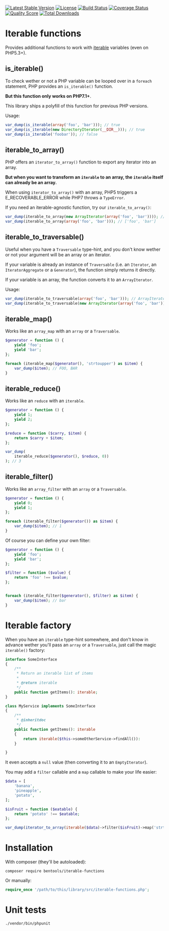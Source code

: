 [![Latest Stable Version](https://poser.pugx.org/bentools/iterable-functions/v/stable)](https://packagist.org/packages/bentools/iterable-functions)
[![License](https://poser.pugx.org/bentools/iterable-functions/license)](https://packagist.org/packages/bentools/iterable-functions)
[![Build Status](https://img.shields.io/travis/bpolaszek/php-iterable-functions/master.svg?style=flat-square)](https://travis-ci.org/bpolaszek/php-iterable-functions)
[![Coverage Status](https://coveralls.io/repos/github/bpolaszek/php-iterable-functions/badge.svg?branch=master)](https://coveralls.io/github/bpolaszek/php-iterable-functions?branch=master)
[![Quality Score](https://img.shields.io/scrutinizer/g/bpolaszek/php-iterable-functions.svg?style=flat-square)](https://scrutinizer-ci.com/g/bpolaszek/php-iterable-functions)
[![Total Downloads](https://poser.pugx.org/bentools/iterable-functions/downloads)](https://packagist.org/packages/bentools/iterable-functions)

Iterable functions
==================

Provides additional functions to work with [iterable](https://wiki.php.net/rfc/iterable) variables (even on PHP5.3+).

is_iterable()
-------------
To check wether or not a PHP variable can be looped over in a `foreach` statement, PHP provides an `is_iterable()` function.

**But this function only works on PHP7.1+**.

This library ships a polyfill of this function for previous PHP versions.

Usage:
```php
var_dump(is_iterable(array('foo', 'bar'))); // true
var_dump(is_iterable(new DirectoryIterator(__DIR__))); // true
var_dump(is_iterable('foobar')); // false
```

iterable_to_array()
-------------------

PHP offers an `iterator_to_array()` function to export any iterator into an array.

**But when you want to transform an `iterable` to an array, the `iterable` itself can already be an array.**

When using `iterator_to_array()` with an array, PHP5 triggers a E_RECOVERABLE_ERROR while PHP7 throws a `TypeError`.

If you need an iterable-agnostic function, try our `iterable_to_array()`:

```php
var_dump(iterable_to_array(new ArrayIterator(array('foo', 'bar')))); // ['foo', 'bar']
var_dump(iterable_to_array(array('foo', 'bar'))); // ['foo', 'bar']
```

iterable_to_traversable()
-------------------------
Useful when you have a `Traversable` type-hint, and you don't know wether or not your argument will be an array or an iterator.

If your variable is already an instance of `Traversable` (i.e. an `Iterator`, an `IteratorAggregate` or a `Generator`), the function simply returns it directly.

If your variable is an array, the function converts it to an `ArrayIterator`.

Usage:
```php
var_dump(iterable_to_traversable(array('foo', 'bar'))); // ArrayIterator(array('foo', 'bar'))
var_dump(iterable_to_traversable(new ArrayIterator(array('foo', 'bar')))); // ArrayIterator(array('foo', 'bar'))
```


iterable_map()
--------------

Works like an `array_map` with an `array` or a `Traversable`.

```php
$generator = function () {
    yield 'foo';
    yield 'bar';
};

foreach (iterable_map($generator(), 'strtoupper') as $item) {
    var_dump($item); // FOO, BAR
}
```

iterable_reduce()
--------------

Works like an `reduce` with an `iterable`.

```php
$generator = function () {
    yield 1;
    yield 2;
};

$reduce = function ($carry, $item) {
    return $carry + $item;
};

var_dump(
    iterable_reduce($generator(), $reduce, 0))
); // 3
```

iterable_filter()
--------------

Works like an `array_filter` with an `array` or a `Traversable`.

```php
$generator = function () {
    yield 0;
    yield 1;
};

foreach (iterable_filter($generator()) as $item) {
    var_dump($item); // 1
}
```

Of course you can define your own filter:
```php
$generator = function () {
    yield 'foo';
    yield 'bar';
};

$filter = function ($value) {
    return 'foo' !== $value;
};


foreach (iterable_filter($generator(), $filter) as $item) {
    var_dump($item); // bar
}
```


Iterable factory
================

When you have an `iterable` type-hint somewhere, and don't know in advance wether you'll pass an `array` or a `Traversable`, just call the magic `iterable()` factory:

```php
interface SomeInterface
{
    /**
     * Return an iterable list of items
     *
     * @return iterable
     */
    public function getItems(): iterable;
}

class MyService implements SomeInterface
{
    /**
     * @inheritdoc
     */
    public function getItems(): iterable
    {
        return iterable($this->someOtherService->findAll()):
    }

}
```

It even accepts a `null` value (then converting it to an `EmptyIterator`).

You may add a `filter` callable and a `map` callable to make your life easier:

```php
$data = [
    'banana',
    'pineapple',
    'potato',
];

$isFruit = function ($eatable) {
    return 'potato' !== $eatable;
};

var_dump(iterator_to_array(iterable($data)->filter($isFruit)->map('strtoupper'))); // ['banana', 'pineapple']
```

Installation
============

With composer (they'll be autoloaded):
```
composer require bentools/iterable-functions
```

Or manually:
```php
require_once '/path/to/this/library/src/iterable-functions.php';
```

Unit tests
==========
```
./vendor/bin/phpunit
```
